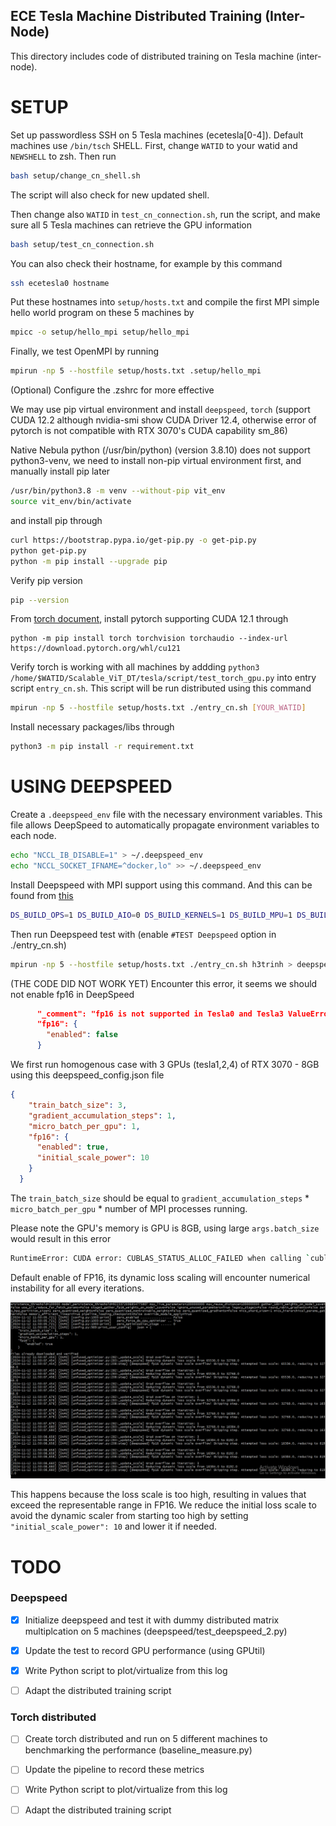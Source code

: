 ## ECE Tesla Machine Distributed Training (Inter-Node)

This directory includes code of distributed training on Tesla machine (inter-node).


SETUP
=====

Set up passwordless SSH on 5 Tesla machines (ecetesla[0-4]). Default machines use `/bin/tsch` SHELL. First, change `WATID` to your watid and `NEWSHELL` to zsh. Then run

```sh
bash setup/change_cn_shell.sh
```

The script will also check for new updated shell.

Then change also `WATID` in `test_cn_connection.sh`, run the script, and make sure all 5 Tesla machines can retrieve the GPU information

```sh
bash setup/test_cn_connection.sh
```

You can also check their hostname, for example by this command

```sh
ssh ecetesla0 hostname
```

Put these hostnames into `setup/hosts.txt` and compile the first MPI simple hello world program on these 5 machines by

```sh
mpicc -o setup/hello_mpi setup/hello_mpi
```

Finally, we test OpenMPI by running

```sh
mpirun -np 5 --hostfile setup/hosts.txt .setup/hello_mpi
```

(Optional) Configure the .zshrc for more effective

We may use pip virtual environment and install `deepspeed`, `torch` (support CUDA 12.2 although nvidia-smi show CUDA Driver 12.4, otherwise error of pytorch is not compatible with RTX 3070's CUDA capability sm_86)

Native Nebula python (/usr/bin/python) (version 3.8.10) does not support python3-venv, we need to install non-pip virtual environment first, and manually install pip later

```sh
/usr/bin/python3.8 -m venv --without-pip vit_env
source vit_env/bin/activate
```

and install pip through

```sh
curl https://bootstrap.pypa.io/get-pip.py -o get-pip.py
python get-pip.py
python -m pip install --upgrade pip
```

Verify pip version

```sh
pip --version
```

From [torch document](https://pytorch.org/get-started/locally/), install pytorch supporting CUDA 12.1 through

```
python -m pip install torch torchvision torchaudio --index-url https://download.pytorch.org/whl/cu121
```

Verify torch is working with all machines by addding `python3 /home/$WATID/Scalable_ViT_DT/tesla/script/test_torch_gpu.py` into entry script `entry_cn.sh`. This script will be run distributed using this command

```sh
mpirun -np 5 --hostfile setup/hosts.txt ./entry_cn.sh [YOUR_WATID]
```

Install necessary packages/libs through

```sh
python3 -m pip install -r requirement.txt
```

USING DEEPSPEED
===============

Create a `.deepspeed_env` file with the necessary environment variables. This file allows DeepSpeed to automatically propagate environment variables to each node.

```sh
echo "NCCL_IB_DISABLE=1" > ~/.deepspeed_env
echo "NCCL_SOCKET_IFNAME=^docker,lo" >> ~/.deepspeed_env
```

Install Deepspeed with MPI support using this command. And this can be found from [this](https://www.deepspeed.ai/getting-started/#multi-node-environment-variables)

```sh
DS_BUILD_OPS=1 DS_BUILD_AIO=0 DS_BUILD_KERNELS=1 DS_BUILD_MPU=1 DS_BUILD_MII=0 pip install deepspeed
``` 

Then run Deepspeed test with (enable `#TEST Deepspeed` option in ./entry_cn.sh)

```sh
mpirun -np 5 --hostfile setup/hosts.txt ./entry_cn.sh h3trinh > deepspeed/run_test_deepspeed.log
```

(THE CODE DID NOT WORK YET) Encounter this error, it seems we should not enable fp16 in DeepSpeed

```json
      "_comment": "fp16 is not supported in Tesla0 and Tesla3 ValueError: Type fp16 is not supported", 
      "fp16": {
        "enabled": false
      }
```

We first run homogenous case with 3 GPUs (tesla1,2,4) of RTX 3070 - 8GB using this deepspeed_config.json file
```json
{
    "train_batch_size": 3,
    "gradient_accumulation_steps": 1,
    "micro_batch_per_gpu": 1,
    "fp16": {
      "enabled": true,
      "initial_scale_power": 10
    }
  }
```

The `train_batch_size` should be equal to `gradient_accumulation_steps` * `micro_batch_per_gpu` * number of MPI processes running.

Please note the GPU's memory is GPU is 8GB, using large `args.batch_size` would result in this error

```sh
RuntimeError: CUDA error: CUBLAS_STATUS_ALLOC_FAILED when calling `cublasCreate(handle)
``` 

Default enable of FP16, its dynamic loss scaling will encounter numerical instability for all every iterations. 

![default_enable_fp16.png](image/default_enable_fp16.png)

This happens because the loss scale is too high, resulting in values that exceed the representable range in FP16. We reduce the initial loss scale to avoid the dynamic scaler from starting too high by setting `"initial_scale_power": 10` and lower it if needed.
 

TODO
====

### Deepspeed

- [x] Initialize deepspeed and test it with dummy distributed matrix multiplcation on 5 machines (deepspeed/test_deepspeed_2.py)

- [x] Update the test to record GPU performance (using GPUtil)

- [x] Write Python script to plot/virtualize from this log

- [ ] Adapt the distributed training script

### Torch distributed

- [ ] Create torch distributed and run on 5 different machines to benchmarking the performance (baseline_measure.py)

- [ ] Update the pipeline to record these metrics

- [ ] Write Python script to plot/virtualize from this log

- [ ] Adapt the distributed training script
